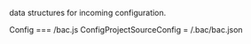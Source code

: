 data structures for incoming configuration.

Config === /bac.js
ConfigProjectSourceConfig = /.bac/bac.json